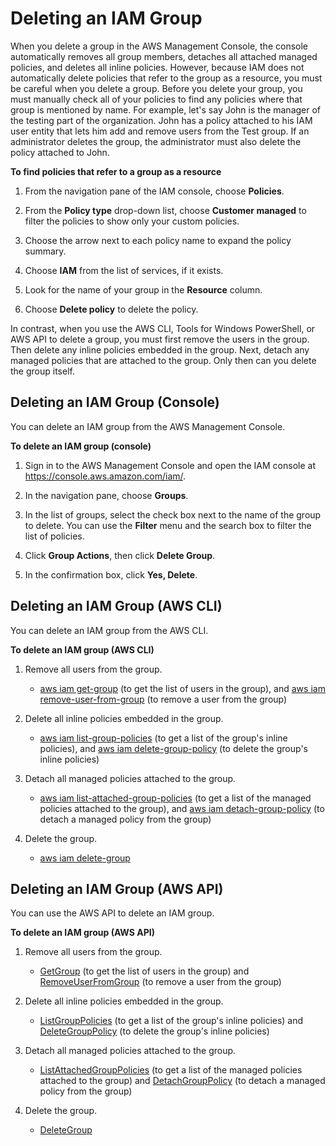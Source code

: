 # Deleting an IAM Group<a name="id_groups_manage_delete"></a>

When you delete a group in the AWS Management Console, the console automatically removes all group members, detaches all attached managed policies, and deletes all inline policies\. However, because IAM does not automatically delete policies that refer to the group as a resource, you must be careful when you delete a group\. Before you delete your group, you must manually check all of your policies to find any policies where that group is mentioned by name\. For example, let's say John is the manager of the testing part of the organization\. John has a policy attached to his IAM user entity that lets him add and remove users from the Test group\. If an administrator deletes the group, the administrator must also delete the policy attached to John\. 

**To find policies that refer to a group as a resource**

1. From the navigation pane of the IAM console, choose **Policies**\.

1. From the **Policy type** drop\-down list, choose **Customer managed** to filter the policies to show only your custom policies\.

1. Choose the arrow next to each policy name to expand the policy summary\.

1. Choose **IAM** from the list of services, if it exists\.

1. Look for the name of your group in the **Resource** column\.

1. Choose **Delete policy** to delete the policy\.

In contrast, when you use the AWS CLI, Tools for Windows PowerShell, or AWS API to delete a group, you must first remove the users in the group\. Then delete any inline policies embedded in the group\. Next, detach any managed policies that are attached to the group\. Only then can you delete the group itself\.

## Deleting an IAM Group \(Console\)<a name="id_groups_manage_delete_console"></a>

You can delete an IAM group from the AWS Management Console\.

**To delete an IAM group \(console\)**

1. Sign in to the AWS Management Console and open the IAM console at [https://console\.aws\.amazon\.com/iam/](https://console.aws.amazon.com/iam/)\.

1. In the navigation pane, choose **Groups**\. 

1. In the list of groups, select the check box next to the name of the group to delete\. You can use the **Filter** menu and the search box to filter the list of policies\. 

1. Click **Group Actions**, then click **Delete Group**\.

1. In the confirmation box, click **Yes, Delete**\.

## Deleting an IAM Group \(AWS CLI\)<a name="id_groups_manage_delete_cli"></a>

You can delete an IAM group from the AWS CLI\.

**To delete an IAM group \(AWS CLI\)**

1. Remove all users from the group\.
   + [aws iam get\-group](http://docs.aws.amazon.com/cli/latest/reference/iam/get-group.html) \(to get the list of users in the group\), and [aws iam remove\-user\-from\-group](http://docs.aws.amazon.com/cli/latest/reference/iam/remove-user-from-group.html) \(to remove a user from the group\) 

1. Delete all inline policies embedded in the group\.
   + [aws iam list\-group\-policies](http://docs.aws.amazon.com/cli/latest/reference/iam/list-group-policies.html) \(to get a list of the group's inline policies\), and [aws iam delete\-group\-policy](http://docs.aws.amazon.com/cli/latest/reference/iam/delete-group-policy.html) \(to delete the group's inline policies\) 

1. Detach all managed policies attached to the group\.
   + [aws iam list\-attached\-group\-policies](http://docs.aws.amazon.com/cli/latest/reference/iam/list-attached-group-policies.html) \(to get a list of the managed policies attached to the group\), and [aws iam detach\-group\-policy](http://docs.aws.amazon.com/cli/latest/reference/iam/detach-group-policy.html) \(to detach a managed policy from the group\) 

1. Delete the group\.
   + [aws iam delete\-group](http://docs.aws.amazon.com/cli/latest/reference/iam/delete-group.html)

## Deleting an IAM Group \(AWS API\)<a name="id_groups_manage_delete_api"></a>

You can use the AWS API to delete an IAM group\.

**To delete an IAM group \(AWS API\)**

1. Remove all users from the group\.
   + [GetGroup](http://docs.aws.amazon.com/IAM/latest/APIReference/API_GetGroup.html) \(to get the list of users in the group\) and [RemoveUserFromGroup](http://docs.aws.amazon.com/IAM/latest/APIReference/API_RemoveUserFromGroup.html) \(to remove a user from the group\) 

1. Delete all inline policies embedded in the group\.
   + [ListGroupPolicies](http://docs.aws.amazon.com/IAM/latest/APIReference/API_ListGroupPolicies.html) \(to get a list of the group's inline policies\) and [DeleteGroupPolicy](http://docs.aws.amazon.com/IAM/latest/APIReference/API_DeleteGroupPolicy.html) \(to delete the group's inline policies\) 

1. Detach all managed policies attached to the group\.
   + [ListAttachedGroupPolicies](http://docs.aws.amazon.com/IAM/latest/APIReference/API_ListAttachedGroupPolicies.html) \(to get a list of the managed policies attached to the group\) and [DetachGroupPolicy](http://docs.aws.amazon.com/IAM/latest/APIReference/API_DetachGroupPolicy.html) \(to detach a managed policy from the group\)

1. Delete the group\.
   +  [DeleteGroup](http://docs.aws.amazon.com/IAM/latest/APIReference/API_DeleteGroup.html) 
